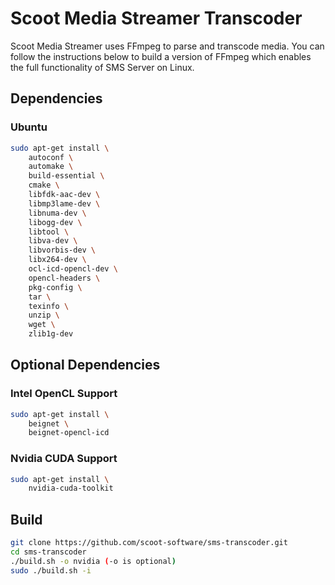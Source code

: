# Scoot Media Streamer Transcoder
Scoot Media Streamer uses FFmpeg to parse and transcode media. You can follow the instructions below to build a version of FFmpeg which enables the full functionality of SMS Server on Linux.

## Dependencies
### Ubuntu
``` bash
sudo apt-get install \
    autoconf \
    automake \
    build-essential \
    cmake \
    libfdk-aac-dev \
    libmp3lame-dev \
    libnuma-dev \
    libogg-dev \
    libtool \
    libva-dev \
    libvorbis-dev \
    libx264-dev \
    ocl-icd-opencl-dev \
    opencl-headers \
    pkg-config \
    tar \
    texinfo \
    unzip \
    wget \
    zlib1g-dev
```

## Optional Dependencies
### Intel OpenCL Support
``` bash
sudo apt-get install \
    beignet \
    beignet-opencl-icd
```

### Nvidia CUDA Support
``` bash
sudo apt-get install \
    nvidia-cuda-toolkit
```

## Build
``` bash
git clone https://github.com/scoot-software/sms-transcoder.git
cd sms-transcoder
./build.sh -o nvidia (-o is optional)
sudo ./build.sh -i
```
